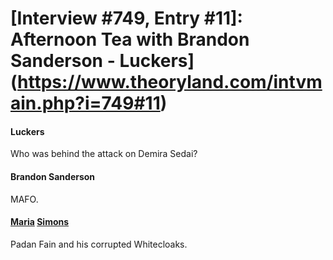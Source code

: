 # [Interview #749, Entry #11]: Afternoon Tea with Brandon Sanderson - Luckers](https://www.theoryland.com/intvmain.php?i=749#11)

#### Luckers

Who was behind the attack on Demira Sedai?

#### Brandon Sanderson

MAFO.

#### [Maria](http://www.dragonmount.com/forums/topic/77859-new-mafos/) [Simons](http://www.dragonmount.com/index.php/News/amol/answers-to-a-few-mafo-questions-r658)

Padan Fain and his corrupted Whitecloaks.

